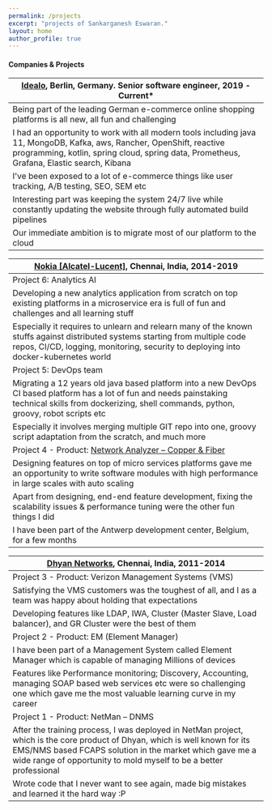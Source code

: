 ```yaml
---
permalink: /projects
excerpt: "projects of Sankarganesh Eswaran."
layout: home
author_profile: true
---
```

#### Companies & Projects

[Idealo](https://www.idealo.de/), Berlin, Germany. Senior software engineer, 2019 - Current*|
---------|
Being part of the leading German e-commerce online shopping platforms is all new, all fun and challenging|
I had an opportunity to work with all modern tools including java 11, MongoDB, Kafka, aws, Rancher, OpenShift, reactive programming, kotlin, spring cloud, spring data, Prometheus, Grafana, Elastic search, Kibana|
I've been exposed to a lot of e-commerce things like user tracking, A/B testing, SEO, SEM etc|
Interesting part was keeping the system 24/7 live while constantly updating the website through fully automated build pipelines|
Our immediate ambition is to migrate most of our platform to the cloud|


[Nokia [Alcatel-Lucent]](https://www.nokia.com/), Chennai, India, 2014-2019|
---|
Project 6: Analytics AI|
Developing a new analytics application from scratch on top existing platforms in a microservice era is full of fun and challenges and all learning stuff|
Especially it requires to unlearn and relearn many of the known stuffs against distributed systems starting from multiple code repos, CI/CD, logging, monitoring, security to deploying into docker-kubernetes world|
Project 5: DevOps team|
Migrating a 12 years old java based platform into a new DevOps CI based platform has a lot of fun and needs painstaking technical skills from dockerizing, shell commands, python, groovy, robot scripts etc|
Especially it involves merging multiple GIT repo into one, groovy script adaptation from the scratch, and much more|
Project 4 - Product:	[Network Analyzer – Copper & Fiber](https://www.nokia.com/networks/solutions/home-and-access-analytics/)|
Designing features on top of micro services platforms gave me an opportunity to write software modules with high performance in large scales with auto scaling|
Apart from designing, end-end feature development, fixing the scalability issues & performance tuning were the other fun things I did|
I have been part of the Antwerp development center, Belgium, for a few months|

[Dhyan Networks](https://www.dhyan.com/), Chennai, India, 2011-2014|
-----|
Project 3 - Product: Verizon Management Systems (VMS)|
Satisfying the VMS customers was the toughest of all, and I as a team was happy about holding that expectations|
Developing features like LDAP, IWA, Cluster (Master Slave, Load balancer), and GR Cluster were the best of them|
Project 2 - Product:	EM (Element Manager)|
I have been part of a Management System called Element Manager which is capable of managing Millions of devices|
Features like Performance monitoring; Discovery, Accounting, managing SOAP based web services etc were so challenging one which gave me the most valuable learning curve in my career|
Project 1 - Product: NetMan – DNMS |
After the training process, I was deployed in NetMan project, which is the core product of Dhyan, which is well known for its EMS/NMS based FCAPS solution in the market which gave me a wide range of opportunity to mold myself to be a better professional|
Wrote code that I never want to see again, made big mistakes and learned it the hard way :P|